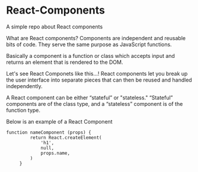 # React-Components

A simple repo about React components

What are React components? Components are independent and reusable bits of code. They serve the same purpose as JavaScript functions.

Basically a component is a function or class which accepts input and returns an element that is rendered to the DOM.

Let's see React Componets like this...! React components let you break up the user interface into separate pieces that can then be reused and handled independently.

A React component can be either “stateful” or "stateless."
“Stateful” components are of the class type, and a  “stateless” component is of the function type.

Below is an example of a React Component

  ````
  function nameComponent (props) {
           return React.createElement(
               'h1',
               null,
               props.name,
           )
       }
       
   ````    
